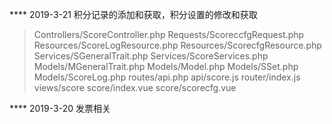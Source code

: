 **** 2019-3-21  积分记录的添加和获取，积分设置的修改和获取
>Controllers/ScoreController.php
>Requests/ScoreccfgRequest.php
>Resources/ScoreLogResource.php
>Resources/ScorecfgResource.php
>Services/SGeneralTrait.php
>Services/ScoreServices.php
>Models/MGeneralTrait.php
>Models/Model.php
>Models/SSet.php
>Models/ScoreLog.php
>routes/api.php
>api/score.js
>router/index.js
>views/score
>score/index.vue
>score/scorecfg.vue

**** 2019-3-20 发票相关
